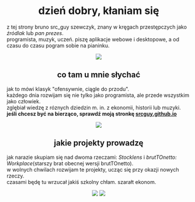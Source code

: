 <h1 align="center">dzień dobry, kłaniam się</h1>

<p>
  z tej strony bruno src_guy szewczyk, znany w kręgach przestępczych jako <i>źródlak</i> lub <i>pan prezes</i>.<br>
  programista, muzyk, uczeń. piszę aplikacje webowe i desktopowe, a od czasu do czasu pogram sobie na pianinku.
</p>

<div align="center">  <img src="https://github-readme-stats.vercel.app/api/top-langs/?username=srcguy&theme=midnight-purple&show_icons=true&layout=donut"/> </div>

<h2 align="center">co tam u mnie słychać</h2>
<p>
  jak to mówi klasyk "ofensywnie, ciągle do przodu". <br>
  każdego dnia rozwijam się nie tylko jako programista, ale przede wszystkim jako człowiek.<br>
  zglębiał wiedzę z róznych dziedzin m. in. z ekonomii, historii lub muzyki.<br>
  <b>jeśli chcesz być na bierząco, sprawdź moją stronkę <a href="https://srcguy.github.io">srcguy.github.io</a></b><br>
  <div align="center"> <img src="https://github-readme-stats.vercel.app/api/pin/?username=srcguy&repo=srcguy.github.io&theme=midnight-purple"/> </div>
</p>

<h2 align="center">jakie projekty prowadzę</h2>
<p>
  jak narazie skupiam się nad dwoma rzeczami: <i>Stocklens</i> i <i>brutTOnetto: Workplace</i>(starszy brat obecnej wersji brutTOnetto).<br>
  w wolnych chwilach rozwijam te projekty, ucząc się przy okazji nowych rzeczy.<br>
  czasami będę tu wrzucał jakiś szkolny chłam. szarałt ekonom.<br>
   <div align="center">
     <img src="https://github-readme-stats.vercel.app/api/pin/?username=srcguy&repo=stocklens&theme=midnight-purple"/> 
     <img src="https://github-readme-stats.vercel.app/api/pin/?username=srcguy&repo=brutTOnetto&theme=midnight-purple"/> 
   </div>
</p>

